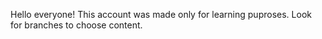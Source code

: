 Hello everyone!
This account was made only for learning puproses.
Look for branches to choose content.
